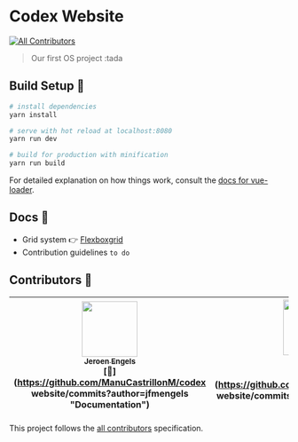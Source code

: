 # Codex Website
[![All Contributors](https://img.shields.io/badge/all_contributors-3-orange.svg?style=flat-square)](#contributors)

> Our first OS project :tada

## Build Setup :wrench:

``` bash
# install dependencies
yarn install

# serve with hot reload at localhost:8080
yarn run dev

# build for production with minification
yarn run build
```

For detailed explanation on how things work, consult the [docs for vue-loader](http://vuejs.github.io/vue-loader).

## Docs :open_file_folder:

- Grid system 👉 [Flexboxgrid](http://flexboxgrid.com/)
- Contribution guidelines `to do`

## Contributors :clap:

<!-- ALL-CONTRIBUTORS-LIST:START - Do not remove or modify this section -->
<!-- prettier-ignore -->
| [<img src="https://avatars1.githubusercontent.com/u/3869412?v=4" width="100px;"/><br /><sub><b>Jeroen Engels</b></sub>](https://github.com/jfmengels)<br />[📖](https://github.com/ManuCastrillonM/codex website/commits?author=jfmengels "Documentation") | [<img src="https://avatars2.githubusercontent.com/u/10585946?v=4" width="100px;"/><br /><sub><b>Manuela</b></sub>](http://www.manucastrillonm.co)<br />[💻](https://github.com/ManuCastrillonM/codex website/commits?author=ManuCastrillonM "Code") | [<img src="https://avatars0.githubusercontent.com/u/10585976?v=4" width="100px;"/><br /><sub><b>martineliasq</b></sub>](https://github.com/MartinEliasQ)<br />[📋](#eventOrganizing-MartinEliasQ "Event Organizing") |
| :---: | :---: | :---: |
<!-- ALL-CONTRIBUTORS-LIST:END -->

This project follows the [all contributors](https://github.com/kentcdodds/all-contributors) specification.

